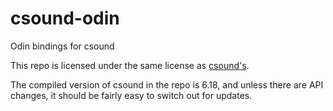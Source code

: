 # csound-odin
Odin bindings for csound

This repo is licensed under the same license as [csound's](https://github.com/csound/csound/?tab=LGPL-2.1-1-ov-file#readme).

The compiled version of csound in the repo is 6.18, and unless there are API changes, it should be fairly easy to switch out for updates.
